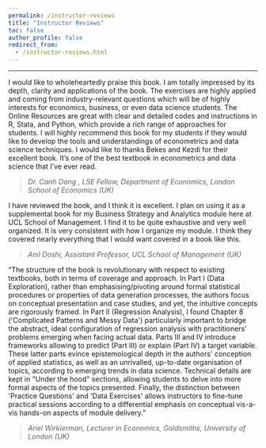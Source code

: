 ```yaml
---
permalink: /instructor-reviews
title: "Instructor Reviews"
toc: false
author_profile: false
redirect_from:
  - /instructor-reviews.html
---
```

___



I would like to wholeheartedly praise this book. I am totally impressed by its depth, clarity and applications of the book. The exercises are highly applied and coming from industry-relevant questions which will be of highly interests for economics, business, or even data science students. The Online Resources are great with clear and detailed codes and instructions in R, Stata, and Python, which provide a rich range of approaches for students. I will highly recommend this book for my students if they would like to develop the tools and understandings of econometrics and data science techniques. I would like to thanks Bekes and Kezdi for their excellent book. It’s one of the best textbook in econometrics and data science that I’ve ever read. 

>*Dr. Canh Dang , LSE Fellow, Department of Economics, London School of Economics (UK)*

I have reviewed the book, and I think it is excellent. I plan on using it as a supplemental book for my Business Strategy and Analytics module here at UCL School of Management. I find it to be quite exhaustive and very well organized. It is very consistent with how I organize my module. I think they covered nearly everything that I would want covered in a book like this.

>*Anil Doshi, Assistant Professor, UCL School of Management (UK)*


“The structure of the book is revolutionary with respect to existing textbooks, both in terms of coverage and approach. In Part I (Data Exploration), rather than emphasising/pivoting around formal statistical procedures or properties of data generation processes, the authors focus on conceptual presentation and case studies, and yet, the intuitive concepts are rigorously framed. In Part II (Regression Analysis), I found Chapter 8 ('Complicated Patterns and Messy Data') particularly important to bridge the abstract, ideal configuration of regression analysis with practitioners' problems emerging when facing actual data. Parts III and IV introduce frameworks allowing to predict (Part III) or explain (Part IV) a target variable. These latter parts evince epistemological depth in the authors' conception of applied statistics, as well as an unrivalled, up-to-date organisation of topics, according to emerging trends in data science. Technical details are kept in "Under the hood" sections, allowing students to delve into more formal aspects of the topics presented. Finally, the distinction between 'Practice Questions' and 'Data Exercises' allows instructors to fine-tune practical sessions according to a differential emphasis on conceptual vis-a-vis hands-on aspects of module delivery.”

>*Ariel Wirkierman, Lecturer in Economics, Goldsmiths, University of London (UK)*


